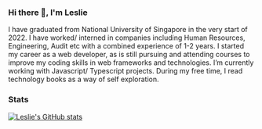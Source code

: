 ### Hi there 👋, I'm Leslie
I have graduated from National University of Singapore in the very start of 2022. I have worked/ interned in companies including Human Resources, Engineering, Audit etc with a combined experience of 1-2 years. I started my career as a web developer, as is still pursuing and attending courses to improve my coding skills in web frameworks and technologies. I’m currently working with Javascript/ Typescript projects. During my free time, I read technology books as a way of self exploration.
### Stats
[![Leslie's GitHub stats](https://github-readme-stats.vercel.app/api?username=leslieharland)](https://github.com/leslieharland/github-readme-stats)
<!--
**leslieharland/leslieharland** is a ✨ _special_ ✨ repository because its `README.md` (this file) appears on your GitHub profile.

Here are some ideas to get you started:

- 🔭 I’m currently working on ...
- 🌱 I’m currently learning ...
- 👯 I’m looking to collaborate on ...
- 🤔 I’m looking for help with ...
- 💬 Ask me about ...
- 📫 How to reach me: ...
- 😄 Pronouns: ...
- ⚡ Fun fact: ...
-->
